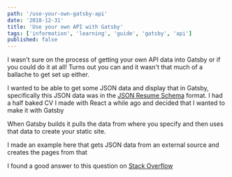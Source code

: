 ```yaml
---
path: '/use-your-own-gatsby-api'
date: '2018-12-31'
title: 'Use your own API with Gatsby'
tags: ['information', 'learning', 'guide', 'gatsby', 'api']
published: false
---
```


I wasn't sure on the process of getting your own API data into Gatsby
or if you could do it at all! Turns out you can and it wasn't that
much of a ballache to get set up either.

I wanted to be able to get some JSON data and display that in Gatsby,
specifically this JSON data was in the [JSON Resume Schema] format. I
had a half baked CV I made with React a while ago and decided that I
wanted to make it with Gatsby

When Gatsby builds it pulls the data from where you specify and then
uses that data to create your static site.

I made an example here that gets JSON data from an external source and
creates the pages from that

I found a good answer to this question on [Stack Overflow]

<!-- Links -->

[json resume schema]: https://jsonresume.org/schema/
[stack overflow]:
  https://stackoverflow.com/questions/49299309/gatsbyjs-getting-data-from-restful-api
